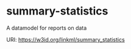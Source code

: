 # summary-statistics

A datamodel for reports on data

URI: https://w3id.org/linkml/summary_statistics

